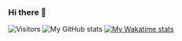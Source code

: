 ### Hi there 👋
![Visitors](https://api.visitorbadge.io/api/visitors?path=https%3A%2F%2Fgithub.com%2Fmhtajan%2Fmhtajan&label=Total%20views&countColor=%23263759)
![My GitHub stats](https://github-readme-stats.vercel.app/api?username=mhtajan&show_icons=true&count_private=true)
[![My Wakatime stats](https://github-readme-stats.vercel.app/api/wakatime?username=mhtajan)](https://github.com/anuraghazra/github-readme-stats)
<!--
**mhtajan/mhtajan** is a ✨ _special_ ✨ repository because its `README.md` (this file) appears on your GitHub profile.

Here are some ideas to get you started:

- 🔭 I’m currently working on ...
- 🌱 I’m currently learning ...
- 👯 I’m looking to collaborate on ...
- 🤔 I’m looking for help with ...
- 💬 Ask me about ...
- 📫 How to reach me: ...
- 😄 Pronouns: ...
- ⚡ Fun fact: ...
-->
